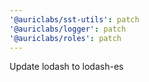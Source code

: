 ```yaml
---
'@auriclabs/sst-utils': patch
'@auriclabs/logger': patch
'@auriclabs/roles': patch
---
```


Update lodash to lodash-es
